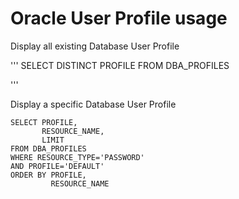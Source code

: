 # Oracle User Profile usage 

Display all existing Database User Profile

'''
SELECT DISTINCT PROFILE
FROM DBA_PROFILES

'''

Display a specific Database User Profile

```
SELECT PROFILE,
       RESOURCE_NAME,
       LIMIT
FROM DBA_PROFILES
WHERE RESOURCE_TYPE='PASSWORD'
AND PROFILE='DEFAULT'
ORDER BY PROFILE,
         RESOURCE_NAME
```
